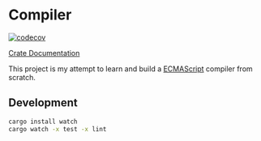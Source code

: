 # Compiler
[![codecov](https://codecov.io/gh/Boshen/compiler/branch/main/graph/badge.svg?token=84K6XNCP6R)](https://codecov.io/gh/Boshen/compiler)

[Crate Documentation]

This project is my attempt to learn and build a [ECMAScript] compiler from scratch.

## Development

```bash
cargo install watch
cargo watch -x test -x lint
```

<!-- Links -->
[ECMAScript]: https://www.ecma-international.org/publications-and-standards/standards/ecma-262/
[Crate Documentation]: https://boshen.github.io/compiler/lexer/
